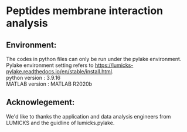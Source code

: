 # Peptides membrane interaction analysis  
## Environment:  
The codes in python files can only be run under the pylake environment.  
Pylake environment setting refers to https://lumicks-pylake.readthedocs.io/en/stable/install.html.  
python version : 3.9.16  
MATLAB version : MATLAB R2020b  
  
## Acknowlegement:  
We'd like to thanks the application and data analysis engineers from LUMICKS and the guidline of lumicks.pylake.  
